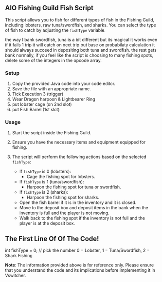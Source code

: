 ## AIO Fishing Guild Fish Script

This script allows you to fish for different types of fish in the Fishing Guild, including lobsters, raw tuna/swordfish, and sharks. You can select the type of fish to catch by adjusting the `fishType` variable.

the way I bank swordfish, tuna is a bit different but its magical it works even if it fails 1 trip it will catch on next trip but base on probabilaty calculation it should always succeed in depositing both tuna and swordfish.
the rest gets bank normally, if you feel like the script is choosing to many fishing spots, delete some of the integers in the opcode array.

### Setup
1. Copy the provided Java code into your code editor.
2. Save the file with an appropriate name.
3. Tick Execution 3 (trigger)
4. Wear Dragon harpoon & Lightbearer Ring
5. put lobster cage (on 2nd slot)
6. put Fish Barrel (1st slot)

### Usage
1. Start the script inside the Fishing Guild.
2. Ensure you have the necessary items and equipment equipped for fishing.
3. The script will perform the following actions based on the selected `fishType`:

   - If `fishType` is 0 (lobsters):
     - Cage the fishing spot for lobsters.
   - If `fishType` is 1 (tuna/swordfish):
     - Harpoon the fishing spot for tuna or swordfish.
   - If `fishType` is 2 (sharks):
     - Harpoon the fishing spot for sharks.
   - Open the fish barrel if it is in the inventory and it is closed.
   - Move to the deposit box and deposit items in the bank when the inventory is full and the player is not moving.
   - Walk back to the fishing spot if the inventory is not full and the player is at the deposit box.

## The First Line Of Of The Code!
int fishType = 0; // pick the number  0 = Lobster, 1 = Tuna/Swordfish, 2 = Shark Fishing


**Note**: The information provided above is for reference only. Please ensure that you understand the code and its implications before implementing it in Vswitcher.